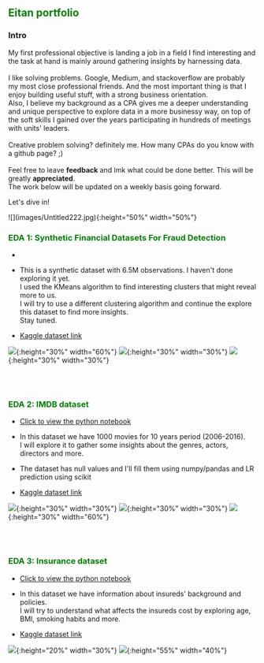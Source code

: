 <h2><font color='green'>Eitan portfolio</font></h2>


<h3>Intro</h3>
<p> 
  My first professional objective is landing a job in a field I find interesting and the task at hand is mainly around gathering insights by harnessing data.<br>
  <br>
I like solving problems. Google, Medium, and stackoverflow are probably my most close professional friends.
And the most important thing is that I enjoy building useful stuff, with a strong business orientation.<br>
Also,  I believe my background as a CPA gives me a deeper understanding and unique perspective to explore data in a more businessy way, on top of the soft skills I gained over the years participating in hundreds of meetings with units' leaders.<br>
<br>
  Creative problem solving? definitely me. How many CPAs do you know with a github page? ;)<br>
  <br>
  Feel free to leave <strong>feedback</strong> and lmk what could be done better. This will be greatly <strong>appreciated</strong>.<br>
  The work below will be updated on a weekly basis going forward.<br>
  
</p>
  
  
  <p>Let's dive in!</p>
  ![](images/Untitled222.jpg){:height="50%" width="50%"}



<h3><font color='green'>EDA 1: Synthetic Financial Datasets For Fraud Detection </font> </h3>

* 

* This is a synthetic dataset with 6.5M observations. I haven't done exploring it yet.<br>
I used the KMeans algorithm to find interesting clusters that might reveal more to us.<br>
I will try to use a different clustering algorithm and continue the explore this dataset to find more insights. <br>
Stay tuned.<br>
 * <a href="https://www.kaggle.com/ntnu-testimon/paysim1">Kaggle dataset link</a><br>
 
 ![](/fraud/piecharts.png){:height="30%" width="60%"} 
 ![](/fraud/meanbars.png){:height="30%" width="30%"}  ![](/fraud/fraudportion.png){:height="30%" width="30%"}



<br>
<br>

<h3><font color='green'>EDA 2: IMDB dataset </font> </h3>

 * <a href="https://github.com/reifeitan/Hello_World/blob/master-branch/IMDB/IMDB.ipynb">Click to view the python notebook</a>
 
 * In this dataset we have 1000 movies for 10 years period (2006-2016).<br>
 I will explore it to gather some insights about the genres, actors, directors and more.<br>
 * The dataset has null values and I'll fill them using numpy/pandas and LR prediction using scikit<br>
 * <a href="https://www.kaggle.com/PromptCloudHQ/imdb-data">Kaggle dataset link</a><br>

 
![](/IMDB/ratingbyg.png){:height="30%" width="30%"}  ![](/IMDB/revbyear.png){:height="30%" width="30%"}
![](/IMDB/barnline.png){:height="30%" width="60%"}


<br>
<br>



<h3><font color='green'>EDA 3: Insurance dataset </font></h3>

 * <a href="https://github.com/reifeitan/Hello_World/blob/master-branch/Insurance/Insurance.ipynb">Click to view the python notebook</a>
 
 * In this dataset we have information about insureds' background and policies.<br>
 I will try to understand what affects the insureds cost by exploring age, BMI, smoking habits and more.
  * <a href="https://www.kaggle.com/raghupalem/insurance">Kaggle dataset link</a>




![](/Insurance/ins_boxen.png){:height="20%" width="30%"} ![](/Insurance/ins_hist.png){:height="55%" width="40%"} 






